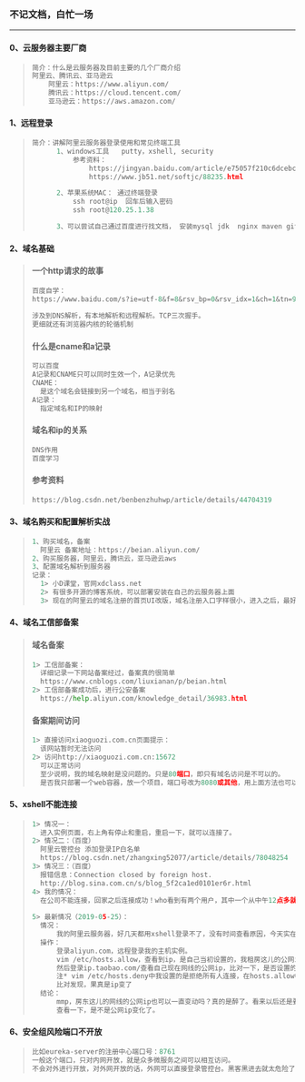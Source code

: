 ### 不记文档，白忙一场

------

#### 0、云服务器主要厂商

> ```python
> 简介：什么是云服务器及目前主要的几个厂商介绍
> 阿里云、腾讯云、亚马逊云
>     阿里云：https://www.aliyun.com/
>     腾讯云：https://cloud.tencent.com/
>     亚马逊云：https://aws.amazon.com/
> ```

#### 1、远程登录

> ```python
> 简介：讲解阿里云服务器登录使用和常见终端工具
> 		1、windows工具   putty，xshell, security
> 			参考资料：
> 				https://jingyan.baidu.com/article/e75057f210c6dcebc91a89dd.html
> 				https://www.jb51.net/softjc/88235.html
> 
> 		2、苹果系统MAC： 通过终端登录 
> 			ssh root@ip  回车后输入密码
> 			ssh root@120.25.1.38
> 
> 		3、可以尝试自己通过百度进行找文档， 安装mysql jdk  nginx maven git redis elk
> ```

#### 2、域名基础

> #### 一个http请求的故事
>
> ```python
> 百度自学：
> https://www.baidu.com/s?ie=utf-8&f=8&rsv_bp=0&rsv_idx=1&ch=1&tn=98050039_dg&wd=%E4%B8%80%E4%B8%AAhttp%E8%AF%B7%E6%B1%82%E7%9A%84%E8%AF%A6%E7%BB%86%E8%BF%87%E7%A8%8B&rsv_pq=80a65c5f00005961&rsv_t=a5fcWreuJzILdSwr4gI8pFqlO7HSu5BlhjwalyVzPiV9w2L%2BKEj78pPi1Qn6Vx4wXxI&rqlang=cn&rsv_enter=1&rsv_sug3=8&rsv_sug1=8&rsv_sug7=100&sug=%25E4%25B8%2580%25E4%25B8%25AAhttp%25E8%25AF%25B7%25E6%25B1%2582%25E7%259A%2584%25E8%25AF%25A6%25E7%25BB%2586%25E8%25BF%2587%25E7%25A8%258B&rsv_n=1
>     
> 涉及到DNS解析，有本地解析和远程解析。TCP三次握手。
> 更细就还有浏览器内核的轮循机制
> ```
>
> #### 什么是cname和a记录
>
> ```python
> 可以百度
> A记录和CNAME只可以同时生效一个，A记录优先
> CNAME：
> 	是这个域名会链接到另一个域名，相当于别名
> A记录：
> 	指定域名和IP的映射
> ```
>
> #### 域名和ip的关系
>
> ```python
> DNS作用
> 百度学习
> ```
>
> #### 参考资料
>
> ```python
> https://blog.csdn.net/benbenzhuhwp/article/details/44704319
> ```

#### 3、域名购买和配置解析实战

> ```python
> 1、购买域名，备案
> 	阿里云 备案地址：https://beian.aliyun.com/
> 2、购买服务器，阿里云，腾讯云，亚马逊云aws
> 3、配置域名解析到服务器
> 记录：
> 	1> 小D课堂，官网xdclass.net
> 	2> 有很多开源的博客系统，可以部署安装在自己的云服务器上面
> 	3> 现在的阿里云的域名注册的首页UI改版，域名注册入口字样很小，进入之后，最好ctrl + f搜索一下
> ```

#### 4、域名工信部备案

> #### 域名备案
>
> ```python
> 1> 工信部备案：
> 	详细记录一下网站备案经过，备案真的很简单
> 	https://www.cnblogs.com/liuxianan/p/beian.html
> 2> 工信部备案成功后，进行公安备案
> 	https://help.aliyun.com/knowledge_detail/36983.html
> ```
> #### 备案期间访问
>
> ```python
> 1> 直接访问xiaoguozi.com.cn页面提示：
> 	该网站暂时无法访问
> 2> 访问http://xiaoguozi.com.cn:15672
> 	可以正常访问
> 	至少说明，我的域名映射是没问题的。只是80端口，即只有域名访问是不可以的。
> 	是否我只部署一个web容器，放一个项目，端口号改为8080或其他，用上面方法也可以访问。
> ```
>

#### 5、xshell不能连接

> ```python
> 1> 情况一：
> 	进入实例页面，右上角有停止和重启，重启一下，就可以连接了。
> 2> 情况二：（百度）
> 	阿里云管控台 添加登录IP白名单
> 	https://blog.csdn.net/zhangxing52077/article/details/78048254
> 3> 情况三：（百度）
> 	报错信息：Connection closed by foreign host.
> 	http://blog.sina.com.cn/s/blog_5f2ca1ed0101er6r.html	
> 4> 我的情况：
> 	在公司不能连接，回家之后连接成功！who看到有两个用户，其中一个从中午12点多就一直在登录，果断踢掉
>     
> 5> 最新情况（2019-05-25）：
> 	情况：
> 		我的阿里云服务器，好几天都用xshell登录不了，没有时间查看原因，今天实在忍不住了。
> 	操作：
> 		登录aliyun.com，远程登录我的主机实例。
> 		vim /etc/hosts.allow，查看到ip，是自己当初设置的，我租房这儿的公网ip，
> 		然后登录ip.taobao.com/查看自己现在网线的公网ip，比对一下，是否设置的是对的。
> 		注* vim /etc/hosts.deny中我设置的是拒绝所有人连接，在hosts.allow中只允许我的网线ip。
> 		比对发现，果真是ip变了
> 	结论：
> 		mmp，房东这儿的网线的公网ip也可以一直变动吗？真的是醉了。看来以后还是要在登录不上的时候，
> 		查看一下，是不是公网ip变化了。
> ```

#### 6、安全组风险端口不开放

> ```python
> 比如eureka-server的注册中心端口号：8761
> 一般这个端口，只对内网开放，就是众多微服务之间可以相互访问。
> 不会对外进行开放，对外网开放的话，外网可以直接登录管控台。黑客黑进去就太危险了。
> ```